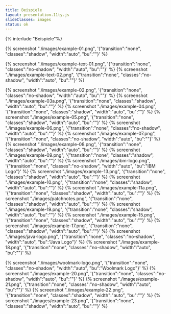 ```yaml
---
title: Beispiele
layout: presentation.11ty.js
slideClasses: images
status: ok
---
```


{% interlude "Beispiele"%}

{% screenshot "./images/example-01.png", '{"transition":"none", "classes":"shadow", "width":"auto", "bu":""}' %}

{% screenshot "./images/example-text-01.png", '{"transition":"none", "classes":"no-shadow", "width":"auto", "bu":""}' %}
{% screenshot "./images/example-text-02.png", '{"transition":"none", "classes":"no-shadow", "width":"auto", "bu":""}' %}

{% screenshot "./images/example-02.png", '{"transition":"none", "classes":"no-shadow", "width":"auto", "bu":""}' %}
{% screenshot "./images/example-03a.png", '{"transition":"none", "classes":"shadow", "width":"auto", "bu":""}' %}
{% screenshot "./images/example-04.png", '{"transition":"none", "classes":"shadow", "width":"auto", "bu":""}' %}
{% screenshot "./images/example-05.png", '{"transition":"none", "classes":"shadow", "width":"auto", "bu":""}' %}
{% screenshot "./images/example-06.png", '{"transition":"none", "classes":"no-shadow", "width":"auto", "bu":""}' %}
{% screenshot "./images/example-07.png", '{"transition":"none", "classes":"no-shadow", "width":"auto", "bu":""}' %}
{% screenshot "./images/example-08.png", '{"transition":"none", "classes":"shadow", "width":"auto", "bu":""}' %}
{% screenshot "./images/example-09.png", '{"transition":"none", "classes":"shadow", "width":"auto", "bu":""}' %}
{% screenshot "./images/ibm-logo.png", '{"transition":"none", "classes":"no-shadow", "width":"auto", "bu":"IBM Logo"}' %}
{% screenshot "./images/example-13.png", '{"transition":"none", "classes":"shadow", "width":"auto", "bu":""}' %}
{% screenshot "./images/example-10.png", '{"transition":"none", "classes":"shadow", "width":"auto", "bu":""}' %}
{% screenshot "./images/example-11a.png", '{"transition":"none", "classes":"shadow", "width":"auto", "bu":""}' %}
{% screenshot "./images/patchnotes.png", '{"transition":"none", "classes":"shadow", "width":"auto", "bu":""}' %}
{% screenshot "./images/example-19.png", '{"transition":"none", "classes":"shadow", "width":"auto", "bu":""}' %}
{% screenshot "./images/example-15.png", '{"transition":"none", "classes":"shadow", "width":"auto", "bu":""}' %}
{% screenshot "./images/example-17.png", '{"transition":"none", "classes":"shadow", "width":"auto", "bu":""}' %}
{% screenshot "./images/java-logo.png", '{"transition":"none", "classes":"no-shadow", "width":"auto", "bu":"Java Logo"}' %}
{% screenshot "./images/example-18.png", '{"transition":"none", "classes":"no-shadow", "width":"auto", "bu":""}' %}

{% screenshot "./images/woolmark-logo.png", '{"transition":"none", "classes":"no-shadow", "width":"auto", "bu":"Woolmark Logo"}' %}
{% screenshot "./images/example-20.png", '{"transition":"none", "classes":"no-shadow", "width":"auto", "bu":""}' %}
{% screenshot "./images/example-21.png", '{"transition":"none", "classes":"no-shadow", "width":"auto", "bu":""}' %}
{% screenshot "./images/example-22.png", '{"transition":"none", "classes":"shadow", "width":"auto", "bu":""}' %}
{% screenshot "./images/example-23.png", '{"transition":"none", "classes":"shadow", "width":"auto", "bu":""}' %}

